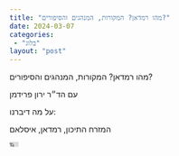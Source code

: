 ```yaml
---
title: "מהו רמדאן? המקורות, המנהגים והסיפורים?"
date: 2024-03-07
categories: 
 - "בלוג"
layout: "post"
---
```


מהו רמדאן? המקורות, המנהגים והסיפורים? 

עם הד״ר ירון פרידמן

על מה דיברנו:

המזרח התיכון, רמדאן, איסלאם

<iframe width="16" height="9" src="https://www.youtube.com/embed/ekare0K41WM" frameborder="0" allow="accelerometer; autoplay; clipboard-write; encrypted-media; gyroscope; picture-in-picture; web-share" referrerpolicy="strict-origin-when-cross-origin" allowfullscreen></iframe>
